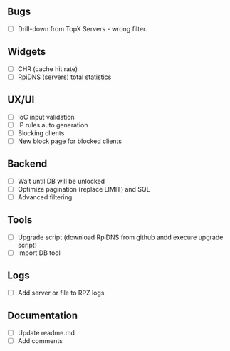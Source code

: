 ## Bugs
 - [ ] Drill-down from TopX Servers - wrong filter.

## Widgets
 - [ ] CHR (cache hit rate)
 - [ ] RpiDNS (servers) total statistics

## UX/UI
 - [ ] IoC input validation
 - [ ] IP rules auto generation
 - [ ] Blocking clients
 - [ ] New block page for blocked clients

## Backend
 - [ ] Wait until DB will be unlocked
 - [ ] Optimize pagination (replace LIMIT) and SQL
 - [ ] Advanced filtering

## Tools
 - [ ] Upgrade script (download RpiDNS from github andd execure upgrade script)
 - [ ] Import DB tool
 
## Logs
 - [ ] Add server or file to RPZ logs
 
## Documentation
 - [ ] Update readme.md
 - [ ] Add comments
